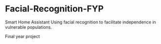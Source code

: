# Facial-Recognition-FYP

Smart Home Assistant 
Using facial recognition to facilitate independence in vulnerable populations.

Final year project 
